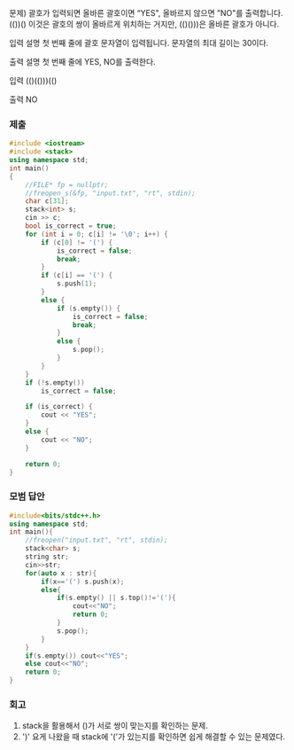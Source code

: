 문제)
괄호가 입력되면 올바른 괄호이면 “YES", 올바르지 않으면 ”NO"를 출력합니다.
(())() 이것은 괄호의 쌍이 올바르게 위치하는 거지만, (()()))은 올바른 괄호가 아니다.

입력 설명
첫 번째 줄에 괄호 문자열이 입력됩니다. 문자열의 최대 길이는 30이다. 

출력 설명
첫 번째 줄에 YES, NO를 출력한다.

입력
(()(()))(()

출력
NO

### 제출
``` Cpp
#include <iostream>
#include <stack>
using namespace std;
int main()
{
    //FILE* fp = nullptr;
    //freopen_s(&fp, "input.txt", "rt", stdin);
    char c[31];
    stack<int> s;
    cin >> c;
    bool is_correct = true;
    for (int i = 0; c[i] != '\0'; i++) {
        if (c[0] != '(') {
            is_correct = false;
            break;
        }
        if (c[i] == '(') {
            s.push(1);
        }
        else {
            if (s.empty()) {
                is_correct = false;
                break;
            }
            else {
                s.pop();
            }
        }
    }
    if (!s.empty())
        is_correct = false;

    if (is_correct) {
        cout << "YES";
    }
    else {
        cout << "NO";
    }

    return 0;
}
```

### 모범 답안
``` Cpp
#include<bits/stdc++.h>
using namespace std;
int main(){
    //freopen("input.txt", "rt", stdin);
    stack<char> s;
    string str;
    cin>>str;
    for(auto x : str){
        if(x=='(') s.push(x);
        else{
            if(s.empty() || s.top()!='('){
                cout<<"NO";
                return 0;
            }
            s.pop();
        }
    }
    if(s.empty()) cout<<"YES";
    else cout<<"NO";
    return 0;
}
```

### 회고
1. stack을 활용해서 ()가 서로 쌍이 맞는지를 확인하는 문제.
2. ')' 요게 나왔을 때 stack에 '('가 있는지를 확인하면 쉽게 해결할 수 있는 문제였다.
